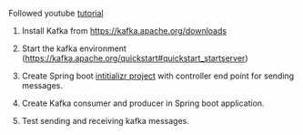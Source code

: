 
Followed youtube [tutorial](https://www.youtube.com/playlist?list=PLGRDMO4rOGcNLwoack4ZiTyewUcF6y6BU)

1. Install Kafka from https://kafka.apache.org/downloads

2. Start the kafka environment (https://kafka.apache.org/quickstart#quickstart_startserver)

3. Create Spring boot [intitializr project](https://start.spring.io) with controller end point for sending messages.

4. Create Kafka consumer and producer in Spring boot application.

5. Test sending and receiving kafka messages.

